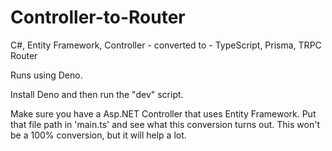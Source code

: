 # Controller-to-Router

C#, Entity Framework, Controller - converted to - TypeScript, Prisma, TRPC Router


Runs using Deno.

Install Deno and then run the "dev" script.


Make sure you have a Asp.NET Controller that uses Entity Framework.  Put that file path in 'main.ts' and see what this conversion turns out.  This won't be a 100% conversion, but it will help a lot.